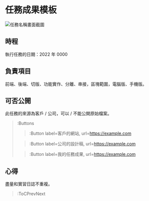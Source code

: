 # 任務成果模板

![任務名稱畫面截圖]()

## 時程

執行任務的日期：2022 年 0000

## 負責項目

前端、後端、切版、功能實作、分離、串接，區塊範圍，電腦版、手機版。

## 可否公開

此任務的來源為客戶 / 公司，可以 / 不能公開原始檔案。

> :Buttons
> > :Button label=客戶的網站, url=https://example.com
>
> > :Button label=公司的設計稿, url=https://example.com
>
> > :Button label=我的任務成果, url=https://example.com

## 心得

盡量和實習日誌不重複。

> :ToCPrevNext